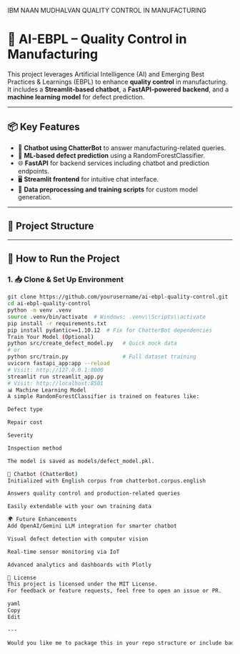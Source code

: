 
IBM NAAN MUDHALVAN QUALITY CONTROL IN MANUFACTURING

# 🧠 AI-EBPL – Quality Control in Manufacturing

This project leverages Artificial Intelligence (AI) and Emerging Best Practices & Learnings (EBPL) to enhance **quality control** in manufacturing. It includes a **Streamlit-based chatbot**, a **FastAPI-powered backend**, and a **machine learning model** for defect prediction.

---

## 📦 Key Features

- 🤖 **Chatbot using ChatterBot** to answer manufacturing-related queries.
- 🧪 **ML-based defect prediction** using a RandomForestClassifier.
- 🌐 **FastAPI** for backend services including chatbot and prediction endpoints.
- 🖥️ **Streamlit frontend** for intuitive chat interface.
- 🧹 **Data preprocessing and training scripts** for custom model generation.

---

## 📁 Project Structure


---

## 🚀 How to Run the Project

### 1. 📥 Clone & Set Up Environment

```bash
git clone https://github.com/yourusername/ai-ebpl-quality-control.git
cd ai-ebpl-quality-control
python -m venv .venv
source .venv/bin/activate  # Windows: .venv\\Scripts\\activate
pip install -r requirements.txt
pip install pydantic==1.10.12  # Fix for ChatterBot dependencies
Train Your Model (Optional)
python src/create_defect_model.py   # Quick mock data
# or
python src/train.py                 # Full dataset training
uvicorn fastapi_app:app --reload
# Visit: http://127.0.0.1:8000
streamlit run streamlit_app.py
# Visit: http://localhost:8501
📊 Machine Learning Model
A simple RandomForestClassifier is trained on features like:

Defect type

Repair cost

Severity

Inspection method

The model is saved as models/defect_model.pkl.

🤖 Chatbot (ChatterBot)
Initialized with English corpus from chatterbot.corpus.english

Answers quality control and production-related queries

Easily extendable with your own training data

🌍 Future Enhancements
Add OpenAI/Gemini LLM integration for smarter chatbot

Visual defect detection with computer vision

Real-time sensor monitoring via IoT

Advanced analytics and dashboards with Plotly

🪪 License
This project is licensed under the MIT License.
For feedback or feature requests, feel free to open an issue or PR.

yaml
Copy
Edit

---

Would you like me to package this in your repo structure or include badges (build, license, author, etc.)?
